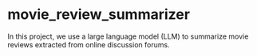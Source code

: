 # movie_review_summarizer
In this project, we use a large language model (LLM) to summarize movie reviews extracted from online discussion forums.
